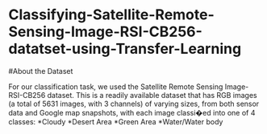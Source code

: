 # Classifying-Satellite-Remote-Sensing-Image-RSI-CB256-datatset-using-Transfer-Learning
<p></p>
#About the Dataset
<p>For our classification task, we used the Satellite Remote Sensing Image-RSI-CB256 dataset. This is a readily available dataset that has RGB images (a total of 5631 images, with 3 channels) of varying sizes, from both sensor data and Google map snapshots, with each image classi�ed into one of 4 classes:
*Cloudy
*Desert Area
*Green Area
*Water/Water body
</p>
